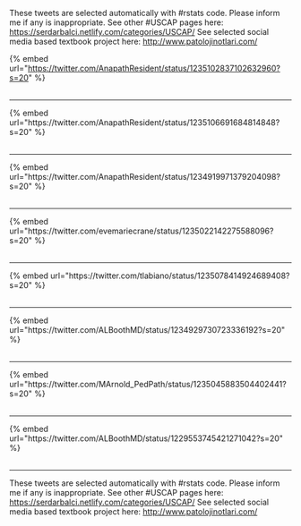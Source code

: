 

These tweets are selected automatically with #rstats code. Please inform me if any is inappropriate.
See other #USCAP pages here: https://serdarbalci.netlify.com/categories/USCAP/ 
See selected social media based textbook project here: http://www.patolojinotlari.com/

{% embed url="https://twitter.com/AnapathResident/status/1235102837102632960?s=20" %}<br>
<br>
<hr>
{% embed url="https://twitter.com/AnapathResident/status/1235106691684814848?s=20" %}<br>
<br>
<hr>
{% embed url="https://twitter.com/AnapathResident/status/1234919971379204098?s=20" %}<br>
<br>
<hr>
{% embed url="https://twitter.com/evemariecrane/status/1235022142275588096?s=20" %}<br>
<br>
<hr>
{% embed url="https://twitter.com/tlabiano/status/1235078414924689408?s=20" %}<br>
<br>
<hr>
{% embed url="https://twitter.com/ALBoothMD/status/1234929730723336192?s=20" %}<br>
<br>
<hr>
{% embed url="https://twitter.com/MArnold_PedPath/status/1235045883504402441?s=20" %}<br>
<br>
<hr>
{% embed url="https://twitter.com/ALBoothMD/status/1229553745421271042?s=20" %}<br>
<br>
<hr>


These tweets are selected automatically with #rstats code. Please inform me if any is inappropriate.
See other #USCAP pages here: https://serdarbalci.netlify.com/categories/USCAP/ 
See selected social media based textbook project here: http://www.patolojinotlari.com/
